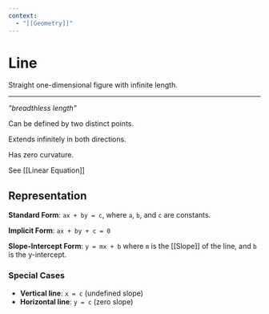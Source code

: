 ```yaml
---
context:
  - "[[Geometry]]"
---
```


# Line

Straight one-dimensional figure with infinite length.

---

_"breadthless length"_

Can be defined by two distinct points.

Extends infinitely in both directions.

Has zero curvature.

See [[Linear Equation]]

## Representation

**Standard Form**: `ax + by = c`, where `a`, `b`, and `c` are constants.

**Implicit Form**: `ax + by + c = 0`

**Slope-Intercept Form**: `y = mx + b` where `m` is the [[Slope]] of the line, and `b` is the y-intercept.

### Special Cases

- **Vertical line**: `x = c` (undefined slope)
- **Horizontal line**: `y = c` (zero slope)
